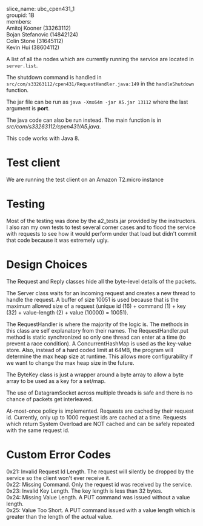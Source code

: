 slice_name: ubc_cpen431_1  
groupid: 1B  
members:  
Amitoj Kooner (33263112)  
Bojan Stefanovic (14842124)  
Colin Stone (31645112)  
Kevin Hui (38604112)  

A list of all the nodes which are currently running the service are located in `server.list`.

The shutdown command is handled in `src/com/s33263112/cpen431/RequestHandler.java:149` in the `handleShutdown` function.

The jar file can be run as
`java -Xmx64m -jar A5.jar 13112` where the last argument is **port**.

The java code can also be run instead. The main function is in *src/com/s33263112/cpen431/A5.java*.

This code works with Java 8.

# Test client

We are running the test client on an Amazon T2.micro instance

# Testing

Most of the testing was done by the a2_tests.jar provided by the instructors. I also ran my own tests to test several corner cases and to flood the service with requests to see how it would perform under that load but didn't commit that code because it was extremely ugly.

# Design Choices

The Request and Reply classes hide all the byte-level details of the packets.

The Server class waits for an incoming request and creates a new thread to handle the request. A buffer of size 10051 is used because that is the maximum allowed size of a request (unique id (16) + command (1) + key (32) + value-length (2) + value (10000) = 10051).

The RequestHandler is where the majority of the logic is. The methods in this class are self explanatory from their names. The RequestHandler.put method is static synchronized so only one thread can enter at a time (to prevent a race condition). A ConcurrentHashMap is used as the key-value store. Also, instead of a hard coded limit at 64MB, the program will determine the max heap size at runtime. This allows more configurability if we want to change the max heap size in the future.

The ByteKey class is just a wrapper around a byte array to allow a byte array to be used as a key for a set/map.

The use of DatagramSocket across multiple threads is safe and there is no chance of packets get interleaved.

At-most-once policy is implemented. Requests are cached by their request id. Currently, only up to 1000 request ids are cached at a time. Requests which return System Overload are NOT cached and can be safely repeated with the same request id.

# Custom Error Codes

0x21: Invalid Request Id Length. The request will silently be dropped by the service so the client won't ever receive it.  
0x22: Missing Command. Only the request id was received by the service.  
0x23: Invalid Key Length. The key length is less than 32 bytes.  
0x24: Missing Value Length. A PUT command was issued without a value length.  
0x25: Value Too Short. A PUT command issued with a value length which is greater than the length of the actual value.  
